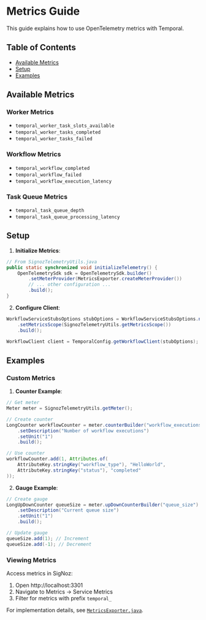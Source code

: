 # Metrics Guide

This guide explains how to use OpenTelemetry metrics with Temporal.

## Table of Contents
- [Available Metrics](#available-metrics)
- [Setup](#setup)
- [Examples](#examples)

## Available Metrics

### Worker Metrics
- `temporal_worker_task_slots_available`
- `temporal_worker_tasks_completed`
- `temporal_worker_tasks_failed`

### Workflow Metrics
- `temporal_workflow_completed`
- `temporal_workflow_failed`
- `temporal_workflow_execution_latency`

### Task Queue Metrics
- `temporal_task_queue_depth`
- `temporal_task_queue_processing_latency`

## Setup

1. **Initialize Metrics**:
```java
// From SignozTelemetryUtils.java
public static synchronized void initializeTelemetry() {
    OpenTelemetrySdk sdk = OpenTelemetrySdk.builder()
        .setMeterProvider(MetricsExporter.createMeterProvider())
        // ... other configuration ...
        .build();
}
```

2. **Configure Client**:
```java
WorkflowServiceStubsOptions stubOptions = WorkflowServiceStubsOptions.newBuilder()
    .setMetricsScope(SignozTelemetryUtils.getMetricsScope())
    .build();

WorkflowClient client = TemporalConfig.getWorkflowClient(stubOptions);
```

## Examples

### Custom Metrics

1. **Counter Example**:
```java
// Get meter
Meter meter = SignozTelemetryUtils.getMeter();

// Create counter
LongCounter workflowCounter = meter.counterBuilder("workflow_executions")
    .setDescription("Number of workflow executions")
    .setUnit("1")
    .build();

// Use counter
workflowCounter.add(1, Attributes.of(
    AttributeKey.stringKey("workflow_type"), "HelloWorld",
    AttributeKey.stringKey("status"), "completed"
));
```

2. **Gauge Example**:
```java
// Create gauge
LongUpDownCounter queueSize = meter.upDownCounterBuilder("queue_size")
    .setDescription("Current queue size")
    .setUnit("1")
    .build();

// Update gauge
queueSize.add(1); // Increment
queueSize.add(-1); // Decrement
```

### Viewing Metrics

Access metrics in SigNoz:
1. Open http://localhost:3301
2. Navigate to Metrics → Service Metrics
3. Filter for metrics with prefix `temporal_`

For implementation details, see [`MetricsExporter.java`](../src/main/java/helloworld/config/MetricsExporter.java). 